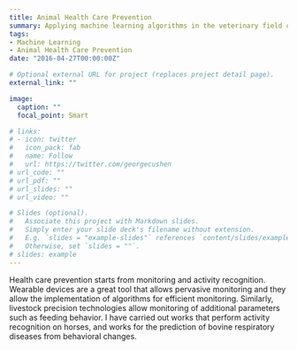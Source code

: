 ```yaml
---
title: Animal Health Care Prevention
summary: Applying machine learning algorithms in the veterinary field can often gives access to insights that can provide early assessments about the health condition of animals. Just like it already happens for humans and pervasive devices, these assessments can not be considered medical devices and/or services. However, a successful early detection of symptoms, confirmed by a veterinarian, may often lead to faster healing when proper early treatment is provided.
tags:
- Machine Learning
- Animal Health Care Prevention
date: "2016-04-27T00:00:00Z"

# Optional external URL for project (replaces project detail page).
external_link: ""

image:
  caption: ""
  focal_point: Smart

# links:
# - icon: twitter
#   icon_pack: fab
#   name: Follow
#   url: https://twitter.com/georgecushen
# url_code: ""
# url_pdf: ""
# url_slides: ""
# url_video: ""

# Slides (optional).
#   Associate this project with Markdown slides.
#   Simply enter your slide deck's filename without extension.
#   E.g. `slides = "example-slides"` references `content/slides/example-slides.md`.
#   Otherwise, set `slides = ""`.
# slides: example
---
```


Health care prevention starts from monitoring and activity recognition. Wearable devices are a great tool that allows pervasive monitoring and they allow the implementation of algorithms for efficient monitoring. Similarly, livestock precision technologies allow monitoring of additional parameters such as feeding behavior. I have carried out works that perform activity recognition on horses, and works for the prediction of bovine respiratory diseases from behavioral changes.

<!-- Publications on horse gait activity recognition:

{{< icon name="download" pack="fas" >}} See article {{< staticref "https://ieeexplore.ieee.org/abstract/document/8784022" "newtab" >}}"Smartwatch application for horse gaits activity recognition"{{< /staticref >}}.

{{< icon name="download" pack="fas" >}} See article {{< staticref "https://www.sciencedirect.com/science/article/abs/pii/S1574119220300754" "newtab" >}}"A framework for the recognition of horse gaits through wearable devices"{{< /staticref >}}. -->


<!-- Publications on bovine respiratory disease: -->

<!-- Article under review... stay tuned! -->

<!-- [I'm an external link](https://www.google.com) -->